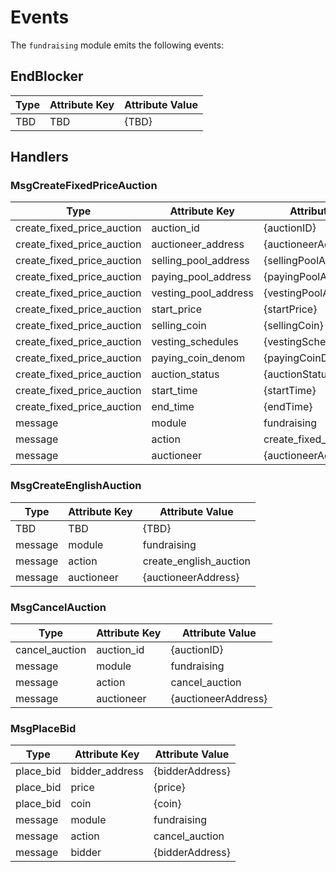 <!-- order: 7 -->

# Events

The `fundraising` module emits the following events:

## EndBlocker

| Type                   | Attribute Key        | Attribute Value        |
| ---------------------- | -------------------- | ---------------------- |
| TBD  | TBD               | {TBD}                 |

## Handlers

### MsgCreateFixedPriceAuction

| Type                       | Attribute Key         | Attribute Value            |
| -------------------------- | --------------------- | -------------------------- |
| create_fixed_price_auction | auction_id            | {auctionID}                |
| create_fixed_price_auction | auctioneer_address    | {auctioneerAddress}        |
| create_fixed_price_auction | selling_pool_address  | {sellingPoolAddress}       |
| create_fixed_price_auction | paying_pool_address   | {payingPoolAddress}        |
| create_fixed_price_auction | vesting_pool_address  | {vestingPoolAddress}       |
| create_fixed_price_auction | start_price           | {startPrice}               |
| create_fixed_price_auction | selling_coin          | {sellingCoin}              |
| create_fixed_price_auction | vesting_schedules     | {vestingSchedules}         |
| create_fixed_price_auction | paying_coin_denom     | {payingCoinDenom}          |
| create_fixed_price_auction | auction_status        | {auctionStatus}            |
| create_fixed_price_auction | start_time            | {startTime}                |
| create_fixed_price_auction | end_time              | {endTime}                  |
| message                    | module                | fundraising                |
| message                    | action                | create_fixed_price_auction |
| message                    | auctioneer            | {auctioneerAddress}        | 

### MsgCreateEnglishAuction

| Type                      | Attribute Key        | Attribute Value            |  
| ------------------------- | -------------------- | -------------------------- |
| TBD                       | TBD                  | {TBD}                      |
| message                   | module               | fundraising                |
| message                   | action               | create_english_auction     |
| message                   | auctioneer           | {auctioneerAddress}        | 


### MsgCancelAuction

| Type           | Attribute Key | Attribute Value     |
| -------------- | ------------- | ------------------- |
| cancel_auction | auction_id    | {auctionID}         |
| message        | module        | fundraising         |
| message        | action        | cancel_auction      |
| message        | auctioneer    | {auctioneerAddress} | 

### MsgPlaceBid

| Type      | Attribute Key  | Attribute Value |
| --------- | -------------- | --------------- |
| place_bid | bidder_address | {bidderAddress} |
| place_bid | price          | {price}         |
| place_bid | coin           | {coin}          |
| message   | module         | fundraising     |
| message   | action         | cancel_auction  |
| message   | bidder         | {bidderAddress} | 
